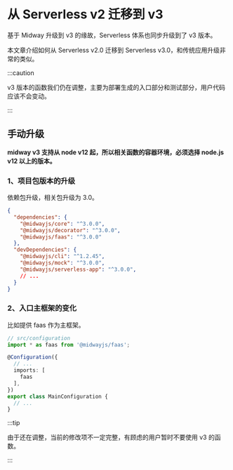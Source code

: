 # 从 Serverless v2 迁移到 v3

基于 Midway 升级到 v3 的缘故，Serverless 体系也同步升级到了 v3 版本。

本文章介绍如何从 Serverless v2.0 迁移到 Serverless v3.0，和传统应用升级非常的类似。

:::caution

v3 版本的函数我们仍在调整，主要为部署生成的入口部分和测试部分，用户代码应该不会变动。

:::

## 手动升级

**midway v3 支持从 node v12 起，所以相关函数的容器环境，必须选择 node.js v12 以上的版本。**

### 1、项目包版本的升级

依赖包升级，相关包升级为 3.0。

```json
{
  "dependencies": {
    "@midwayjs/core": "^3.0.0",
    "@midwayjs/decorator": "^3.0.0",
  	"@midwayjs/faas": "^3.0.0"
  },
  "devDependencies": {
    "@midwayjs/cli": "^1.2.45",
    "@midwayjs/mock": "^3.0.0",
    "@midwayjs/serverless-app": "^3.0.0",
    // ...
  }
}
```



### 2、入口主框架的变化

比如提供 faas 作为主框架。

```typescript
// src/configuration
import * as faas from '@midwayjs/faas';

@Configuration({
  // ...
  imports: [
    faas
  ],
})
export class MainConfiguration {
  // ...
}

```

:::tip

由于还在调整，当前的修改项不一定完整，有顾虑的用户暂时不要使用 v3 的函数。

:::
